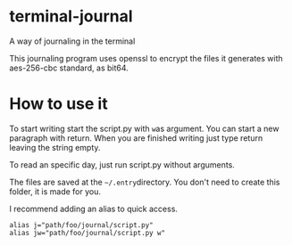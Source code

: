 # terminal-journal
A way of journaling in the terminal

This journaling program uses openssl to encrypt the files it generates with aes-256-cbc standard, as bit64.

# How to use it

To start writing start the script.py with `w`as argument.
You can start a new paragraph with return.
When you are finished writing just type return leaving the string empty.

To read an specific day, just run script.py without arguments.

The files are saved at the `~/.entry`directory.
You don't need to create this folder, it is made for you.

I recommend adding an alias to quick access.
```
alias j="path/foo/journal/script.py"
alias jw="path/foo/journal/script.py w"
```
